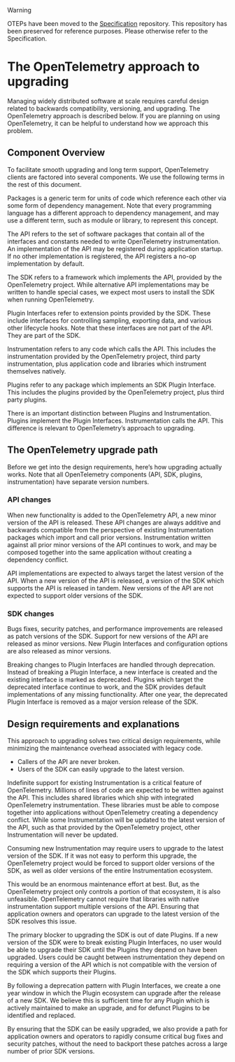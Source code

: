 > [!WARNING]
> OTEPs have been moved to the [Specification](https://github.com/open-telemetry/opentelemetry-specification/tree/main/oteps/)
> repository. This repository has been preserved for reference purposes.
> Please otherwise refer to the Specification.

# The OpenTelemetry approach to upgrading

Managing widely distributed software at scale requires careful design related to backwards compatibility, versioning, and upgrading. The OpenTelemetry approach is described below. If you are planning on using OpenTelemetry, it can be helpful to understand how we approach this problem.

## Component Overview

To facilitate smooth upgrading and long term support, OpenTelemetry clients are factored into several components. We use the following terms in the rest of this document.

Packages is a generic term for units of code which reference each other via some form of dependency management. Note that every programming language has a different approach to dependency management, and may use a different term, such as module or library, to represent this concept.

The API refers to the set of software packages that contain all of the interfaces and constants needed to write OpenTelemetry instrumentation. An implementation of the API may be registered during application startup. If no other implementation is registered, the API registers a no-op implementation by default.

The SDK refers to a framework which implements the API, provided by the OpenTelemetry project. While alternative API implementations may be written to handle special cases, we expect most users to install the SDK when running OpenTelemetry.

Plugin Interfaces refer to extension points provided by the SDK. These include interfaces for controlling sampling, exporting data, and various other lifecycle hooks. Note that these interfaces are not part of the API. They are part of the SDK.

Instrumentation refers to any code which calls the API. This includes the instrumentation provided by the OpenTelemetry project, third party instrumentation, plus application code and libraries which instrument themselves natively.

Plugins refer to any package which implements an SDK Plugin Interface. This includes the plugins provided by the OpenTelemetry project, plus third party plugins.

There is an important distinction between Plugins and Instrumentation. Plugins implement the Plugin Interfaces. Instrumentation calls the API. This difference is relevant to OpenTelemetry’s approach to upgrading.

## The OpenTelemetry upgrade path

Before we get into the design requirements, here’s how upgrading actually works. Note that all OpenTelemetry components (API, SDK, plugins, instrumentation) have separate version numbers.

### API changes

When new functionality is added to the OpenTelemetry API, a new minor version of the API is released. These API changes are always additive and backwards compatible from the perspective of existing Instrumentation packages which import and call prior versions. Instrumentation written against all prior minor versions of the API continues to work, and may be composed together into the same application without creating a dependency conflict.

API implementations are expected to always target the latest version of the API. When a new version of the API is released, a version of the SDK which supports the API is released in tandem. New versions of the API are not expected to support older versions of the SDK.

### SDK changes

Bugs fixes, security patches, and performance improvements are released as patch versions of the SDK. Support for new versions of the API are released as minor versions. New Plugin Interfaces and configuration options are also released as minor versions.

Breaking changes to Plugin Interfaces are handled through deprecation. Instead of breaking a Plugin Interface, a new interface is created and the existing interface is marked as deprecated. Plugins which target the deprecated interface continue to work, and the SDK provides default implementations of any missing functionality. After one year, the deprecated Plugin Interface is removed as a major version release of the SDK.

## Design requirements and explanations

This approach to upgrading solves two critical design requirements, while minimizing the maintenance overhead associated with legacy code.

* Callers of the API are never broken.
* Users of the SDK can easily upgrade to the latest version.

Indefinite support for existing Instrumentation is a critical feature of OpenTelemetry. Millions of lines of code are expected to be written against the API. This includes shared libraries which ship with integrated OpenTelemetry instrumentation. These libraries must be able to compose together into applications without OpenTelemetry creating a dependency conflict. While some Instrumentation will be updated to the latest version of the API, such as that provided by the OpenTelemetry project, other Instrumentation will never be updated.

Consuming new Instrumentation may require users to upgrade to the latest version of the SDK. If it was not easy to perform this upgrade, the OpenTelemetry project would be forced to support older versions of the SDK, as well as older versions of the entire Instrumentation ecosystem.

This would be an enormous maintenance effort at best. But, as the OpenTelemetry project only controls a portion of that ecosystem, it is also unfeasible. OpenTelemetry cannot require that libraries with native instrumentation support multiple versions of the API. Ensuring that application owners and operators can upgrade to the latest version of the SDK resolves this issue.

The primary blocker to upgrading the SDK is out of date Plugins. If a new version of the SDK were to break existing Plugin Interfaces, no user would be able to upgrade their SDK until the Plugins they depend on have been upgraded. Users could be caught between instrumentation they depend on requiring a version of the API which is not compatible with the version of the SDK which supports their Plugins.

By following a deprecation pattern with Plugin Interfaces, we create a one year window in which the Plugin ecosystem can upgrade after the release of a new SDK. We believe this is sufficient time for any Plugin which is actively maintained to make an upgrade, and for defunct Plugins to be identified and replaced.

By ensuring that the SDK can be easily upgraded, we also provide a path for application owners and operators to rapidly consume critical bug fixes and security patches, without the need to backport these patches across a large number of prior SDK versions.
